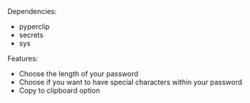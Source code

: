 Dependencies:
- pyperclip
- secrets
- sys

Features:
- Choose the length of your password
- Choose if you want to have special characters within your password
- Copy to clipboard option
